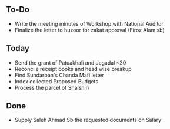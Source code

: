 ## To-Do
- Write the meeting minutes of Workshop with National Auditor  
- Finalize the letter to huzoor for zakat approval (Firoz Alam sb)  

## Today
- Send the grant of Patuakhali and Jagadal ~30  
- Reconcile receipt books and head wise breakup  
- Find Sundarban's Chanda Mafi letter  
- Index collected Proposed Budgets  
- Process the parcel of Shalshiri  

## Done
- Supply Saleh Ahmad Sb the requested documents on Salary  